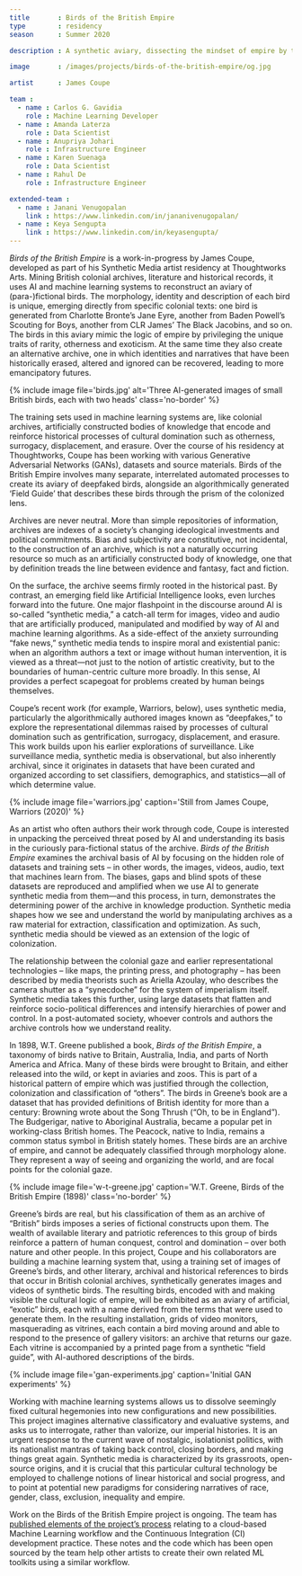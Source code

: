```yaml
---
title       : Birds of the British Empire
type        : residency
season      : Summer 2020

description : A synthetic aviary, dissecting the mindset of empire by training Generative Adversarial Networks on British colonial archives

image       : /images/projects/birds-of-the-british-empire/og.jpg

artist      : James Coupe

team :
  - name : Carlos G. Gavidia
    role : Machine Learning Developer
  - name : Amanda Laterza
    role : Data Scientist
  - name : Anupriya Johari
    role : Infrastructure Engineer
  - name : Karen Suenaga
    role : Data Scientist
  - name : Rahul De
    role : Infrastructure Engineer

extended-team :
  - name : Janani Venugopalan
    link : https://www.linkedin.com/in/jananivenugopalan/
  - name : Keya Sengupta
    link : https://www.linkedin.com/in/keyasengupta/
---
```

_Birds of the British Empire_ is a work-in-progress by James Coupe, developed as part of his Synthetic Media artist residency at Thoughtworks Arts. Mining British colonial archives, literature and historical records, it uses AI and machine learning systems to reconstruct an aviary of (para-)fictional birds. The morphology, identity and description of each bird is unique, emerging directly from specific colonial texts: one bird is generated from Charlotte Bronte’s Jane Eyre, another from Baden Powell’s Scouting for Boys, another from CLR James’ The Black Jacobins, and so on. The birds in this aviary mimic the logic of empire by privileging the unique traits of rarity, otherness and exoticism. At the same time they also create an alternative archive, one in which identities and narratives that have been historically erased, altered and ignored can be recovered, leading to more emancipatory futures.

{% include image file='birds.jpg'
   alt='Three AI-generated images of small British birds, each with two heads'
   class='no-border' %}

The training sets used in machine learning systems are, like colonial archives, artificially constructed bodies of knowledge that encode and reinforce historical processes of cultural domination such as otherness, surrogacy, displacement, and erasure. Over the course of his residency at Thoughtworks, Coupe has been working with various Generative Adversarial Networks (GANs), datasets and source materials. Birds of the British Empire involves many separate, interrelated automated processes to create its aviary of deepfaked birds, alongside an algorithmically generated ‘Field Guide’ that describes these birds through the prism of the colonized lens.

Archives are never neutral. More than simple repositories of information, archives are indexes of a society’s changing ideological investments and political commitments. Bias and subjectivity are constitutive, not incidental, to the construction of an archive, which is not a naturally occurring resource so much as an artificially constructed body of knowledge, one that by definition treads the line between evidence and fantasy, fact and fiction.

On the surface, the archive seems firmly rooted in the historical past. By contrast, an emerging field like Artificial Intelligence looks, even lurches forward into the future. One major flashpoint in the discourse around AI is so-called “synthetic media,” a catch-all term for images, video and audio that are artificially produced, manipulated and modified by way of AI and machine learning algorithms. As a side-effect of the anxiety surrounding “fake news,” synthetic media tends to inspire moral and existential panic: when an algorithm authors a text or image without human intervention, it is viewed as a threat—not just to the notion of artistic creativity, but to the boundaries of human-centric culture more broadly. In this sense, AI provides a perfect scapegoat for problems created by human beings themselves.

Coupe’s recent work (for example, Warriors, below), uses synthetic media, particularly the algorithmically authored images known as “deepfakes,” to explore the representational dilemmas raised by processes of cultural domination such as gentrification, surrogacy, displacement, and erasure. This work builds upon his earlier explorations of surveillance. Like surveillance media, synthetic media is observational, but also inherently archival, since it originates in datasets that have been curated and organized according to set classifiers, demographics, and statistics—all of which determine value.

{% include image file='warriors.jpg'
   caption='Still from James Coupe, Warriors (2020)' %}

As an artist who often authors their work through code, Coupe is interested in unpacking the perceived threat posed by AI and understanding its basis in the curiously para-fictional status of the archive. _Birds of the British Empire_ examines the archival basis of AI by focusing on the hidden role of datasets and training sets – in other words, the images, videos, audio, text that machines learn from. The biases, gaps and blind spots of these datasets are reproduced and amplified when we use AI to generate synthetic media from them—and this process, in turn, demonstrates the determining power of the archive in knowledge production. Synthetic media shapes how we see and understand the world by manipulating archives as a raw material for extraction, classification and optimization. As such, synthetic media should be viewed as an extension of the logic of colonization.

The relationship between the colonial gaze and earlier representational technologies – like maps, the printing press, and photography – has been described by media theorists such as Ariella Azoulay, who describes the camera shutter as a “synecdoche” for the system of imperialism itself. Synthetic media takes this further, using large datasets that flatten and reinforce socio-political differences and intensify hierarchies of power and control. In a post-automated society, whoever controls and authors the archive controls how we understand reality.

In 1898, W.T. Greene published a book, _Birds of the British Empire_, a taxonomy of birds native to Britain, Australia, India, and parts of North America and Africa. Many of these birds were brought to Britain, and either released into the wild, or kept in aviaries and zoos. This is part of a historical pattern of empire which was justified through the collection, colonization and classification of “others”. The birds in Greene’s book are a dataset that has provided definitions of British identity for more than a century: Browning wrote about the Song Thrush (“Oh, to be in England”). The Budgerigar, native to Aboriginal Australia, became a popular pet in working-class British homes. The Peacock, native to India, remains a common status symbol in British stately homes. These birds are an archive of empire, and cannot be adequately classified through morphology alone. They represent a way of seeing and organizing the world, and are focal points for the colonial gaze.

{% include image file='w-t-greene.jpg'
   caption='W.T. Greene, Birds of the British Empire (1898)'
   class='no-border' %}

Greene’s birds are real, but his classification of them as an archive of “British” birds imposes a series of fictional constructs upon them. The wealth of available literary and patriotic references to this group of birds reinforce a pattern of human conquest, control and domination – over both nature and other people. In this project, Coupe and his collaborators are building a machine learning system that, using a training set of images of Greene’s birds, and other literary, archival and historical references to birds that occur in British colonial archives, synthetically generates images and videos of synthetic birds. The resulting birds, encoded with and making visible the cultural logic of empire, will be exhibited as an aviary of artificial, “exotic” birds, each with a name derived from the terms that were used to generate them. In the resulting installation, grids of video monitors, masquerading as vitrines, each contain a bird moving around and able to respond to the presence of gallery visitors: an archive that returns our gaze. Each vitrine is accompanied by a printed page from a synthetic “field guide”, with AI-authored descriptions of the birds.

{% include image file='gan-experiments.jpg'
   caption='Initial GAN experiments' %}

Working with machine learning systems allows us to dissolve seemingly fixed cultural hegemonies into new configurations and new possibilities. This project imagines alternative classificatory and evaluative systems, and asks us to interrogate, rather than valorize, our imperial histories. It is an urgent response to the current wave of nostalgic, isolationist politics, with its nationalist mantras of taking back control, closing borders, and making things great again. Synthetic media is characterized by its grassroots, open-source origins, and it is crucial that this particular cultural technology be employed to challenge notions of linear historical and social progress, and to point at potential new paradigms for considering narratives of race, gender, class, exclusion, inequality and empire.

Work on the Birds of the British Empire project is ongoing. The team has [published elements of the project’s process](/blog/continuous-integration-toolkit-for-artists/) relating to a cloud-based Machine Learning workflow and the Continuous Integration (CI) development practice. These notes and the code which has been open sourced by the team help other artists to create their own related ML toolkits using a similar workflow.